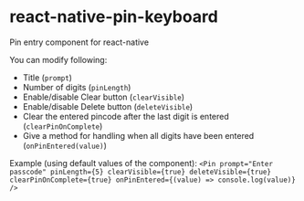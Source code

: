 # react-native-pin-keyboard
Pin entry component for react-native

You can modify following:
* Title (`prompt`)
* Number of digits (`pinLength`)
* Enable/disable Clear button (`clearVisible`)
* Enable/disable Delete button (`deleteVisible`)
* Clear the entered pincode after the last digit is entered (`clearPinOnComplete`)
* Give a method for handling when all digits have been entered (`onPinEntered(value)`)

Example (using default values of the component):
`
    <Pin
        prompt="Enter passcode"
        pinLength={5}
        clearVisible={true}
        deleteVisible={true}
        clearPinOnComplete={true}
        onPinEntered={(value) => console.log(value)}
    />
`